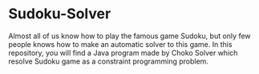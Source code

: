 # Sudoku-Solver
Almost all of us know how to play the famous game Sudoku, but only few people knows how to make an automatic solver to this game. In this repository, you will find a Java program made by Choko Solver which resolve Sudoku game as a constraint programming problem.
